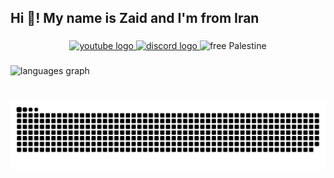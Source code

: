 <h2 align="left">Hi 👋! My name is Zaid and I'm from Iran</h2>

###

<div align="center">
  <a href="https://www.youtube.com/channel/UCFu-_PIA0_NsDjDqVvzScvw" target="_blank">
    <img src="https://img.shields.io/static/v1?message=Youtube&logo=youtube&label=&color=FF0000&logoColor=white&labelColor=&style=for-the-badge" height="35" alt="youtube logo"  />
  </a>
  <a href="https://discord.gg/APuPkBaYts" target="_blank">
    <img src="https://img.shields.io/static/v1?message=Discord&logo=discord&label=&color=7289DA&logoColor=white&labelColor=&style=for-the-badge" height="35" alt="discord logo"  />
  </a>

  <a target="_blank">
    <img src="https://img.shields.io/static/v1?label=&message=🇵🇸+Free+Palestine&color=+%23E4312b&style=for-the-badge" height="35" alt="free Palestine" />
  </a>
</div>


###

<div align="left">
  <img src="https://github-readme-stats.vercel.app/api/top-langs?username=Phant80m&locale=en&hide_title=false&layout=compact&card_width=320&langs_count=5&theme=dracula&hide_border=false" height="150" alt="languages graph"  />
</div>

###

<br clear="both">

<img src="https://raw.githubusercontent.com/Phant80m/Phant80m/output/snake.svg" alt="Snake animation" />

###
